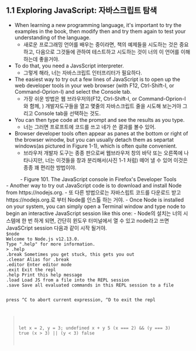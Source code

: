 ## 1.1 Exploring JavaScript: 자바스크립트 탐색
- When learning a new programming language, it's important to try the examples in the book, then modify then and try them again to test your understanding of the language.
    - 새로운 프로그래밍 언어를 배우는 중이라면, 책의 예제들을 시도하는 것은 중요하고, 다음으로 그것들에 관하여 테스트하고 시도하는 것이 너의 이 언어를 이해하는데 좋을거야.
- To do that, you need a JavsScript interpreter.
    - 그렇게 해라, 너는 자바스크립트 인터프리터가 필요하다.
- The easiest way to try out a few lines of JavaScript is to open up the web developer tools in your web browser (with F12, Ctrl-Shift-I, or Command-Oprion-I) and select the Console tab.
    - 가장 쉬운 방법은 웹 브라우저의(F12, Ctrl-Shift-I, or Command-Oprion-I와 함께, ) 개발자도구들을 열고 몇줄의 자바스크립트 줄을 시도해 보는거야 그리고 Console tab을 선택하는 것도.
- You can then type code at the prompt and see the results as you type.
    - 너는 그러면 프로프트에 코드를 쓰고  네가 쓴 결과를 볼수 있어.
- Browser developer tools often appear as panes at the bottom or right of the browser winodw, but you can usually detach them as separtat windows(as pictured in Figure 1-1), which is often quite convenient.
    - 브라우저 개발자 도구는 종종 판으로써 웹브라우저 창의 바닥 또는 오른쪽에 나타나지만, 너는 이것들을 창과 분리해서(사진 1-1 처럼) 떼어 낼 수 있어 이것은 종종 꽤 편리한 방법이야.
<center>- Figure 101. The JavaScript console in Firefox's Developer Tools</center>
- Another way to try out JavaScript code is to download and install Node from https://nodejs.org.
    - 또 다른 방법으로는 자바스립트 코드를 다운로드 받고 https://nodejs.org.로 부터 Node를 인스톨 하는 거야.
- Once Node is installed on your system, you can simply open a Terminal window and type node to begin an interactive JavaScript session like this one:
    - Node의 설치는 너의 시스템에 한 번 하게 되면, 간단히 윈도우 터미널에서 열 수 있고 node라고 쓰면 JavaSCript session 다음과 같이 시작 될거야.
<code>
$node
Welcome to Node.js v12.13.0.
Type ".help" for more information.
> .help
.break Sometimes you get stuck, this gets you out
.cleear Alias for .break
.editor Enter editor mode
.exit Exit the repl
.help Print this help message
.load Load JS from a file into the REPL session
.save Save all evaluated commands in this REPL session to a file

press ^C to abort current expression, ^D to exit the repl
> let x = 2, y = 3;
undefined
> x + y 
5
> (x === 2) && (y === 3)
true
> (x > 3) || (y < 3)
false
</code>
